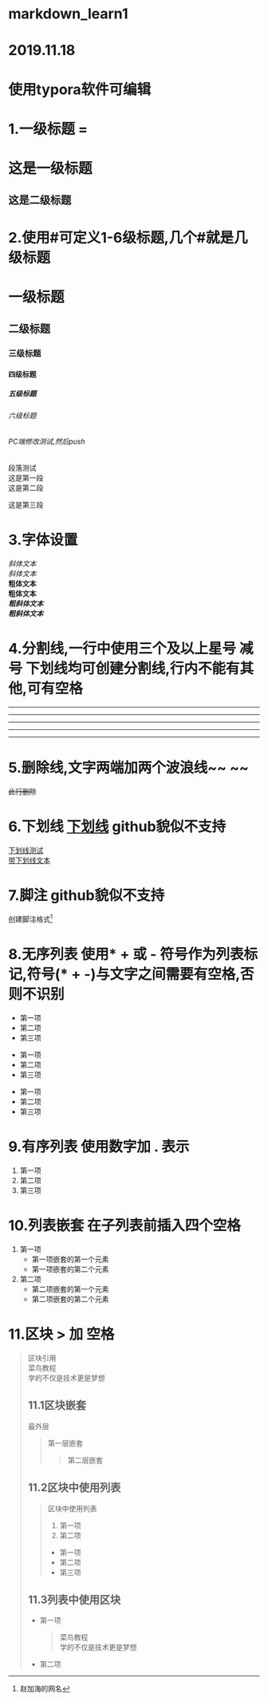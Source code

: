 # markdown_learn1
# 2019.11.18
# 使用typora软件可编辑 
# 1.一级标题 =
这是一级标题
=
这是二级标题
-
# 2.使用#可定义1-6级标题,几个#就是几级标题
# 一级标题
## 二级标题
### 三级标题
#### 四级标题
##### 五级标题
###### 六级标题
###### PC端修改测试,然后push


段落测试  
这是第一段  
这是第二段  

这是第三段

# 3.字体设置
*斜体文本*  
_斜体文本_  
**粗体文本**  
__粗体文本__  
***粗斜体文本***  
___粗斜体文本___  

# 4.分割线,一行中使用三个及以上星号 减号 下划线均可创建分割线,行内不能有其他,可有空格
***
* * *
****
----
____

# 5.删除线,文字两端加两个波浪线~~ ~~
~~此行删除~~

# 6.下划线 <u>下划线</u> github貌似不支持

<u>下划线测试</u>  
<u>带下划线文本</u>  

# 7.脚注 github貌似不支持
创建脚注格式[^HackOS]  
[^HackOS]: 赵加海的网名

# 8.无序列表 使用* + 或 - 符号作为列表标记,符号(* + -)与文字之间需要有空格,否则不识别 
* 第一项
* 第二项
* 第三项
+ 第一项
+ 第二项
+ 第三项
- 第一项
- 第二项
- 第三项

# 9.有序列表 使用数字加 . 表示
1. 第一项
2. 第二项
3. 第三项

# 10.列表嵌套 在子列表前插入四个空格
1. 第一项
    - 第一项嵌套的第一个元素
    - 第一项嵌套的第二个元素
2. 第二项
    - 第二项嵌套的第一个元素
    - 第二项嵌套的第二个元素
# 11.区块 > 加 空格
> 区块引用  
> 菜鸟教程  
> 学的不仅是技术更是梦想  
>## 11.1区块嵌套
> 最外层  
>> 第一层嵌套
>>> 第二层嵌套
>## 11.2区块中使用列表
>> 区块中使用列表
>> 1. 第一项
>> 2. 第二项
>> + 第一项
>> + 第二项
>> + 第三项
>## 11.3列表中使用区块
> * 第一项
>    > 菜鸟教程  
>    > 学的不仅是技术更是梦想
> * 第二项
